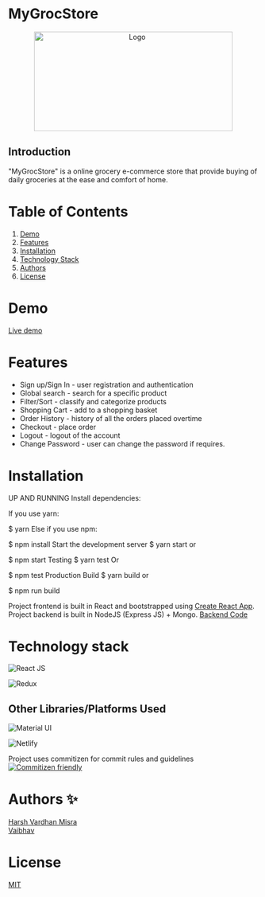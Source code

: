 # MyGrocStore

<p align="center">
    <img src="https://i.ibb.co/mSr52xg/Screenshot-2022-03-05-at-5-58-36-PM.png" border="0" alt="Logo" width="400" height="200" >
</p>

## Introduction

"MyGrocStore" is a online grocery e-commerce store that provide buying of daily groceries at the ease and comfort of home. 

# Table of Contents

1. [Demo](#demo)
2. [Features](#features)
3. [Installation](#Installation)
4. [Technology Stack](#technology-stack)
5. [Authors](#authors)
6. [License](#license)

# Demo

 [Live demo](https://goofy-swartz-a9d77f.netlify.app/)

# Features

- Sign up/Sign In - user registration and authentication
- Global search - search for a specific product
- Filter/Sort - classify and categorize products
- Shopping Cart - add to a shopping basket
- Order History - history of all the orders placed overtime
- Checkout - place order
- Logout - logout of the account
- Change Password - user can change the password if requires.

# Installation

UP AND RUNNING
Install dependencies:

If you use yarn:

$ yarn
Else if you use npm:

$ npm install
Start the development server
$ yarn start
or

$ npm start
Testing
$ yarn test
Or

$ npm test
Production Build
$ yarn build
or

$ npm run build

Project frontend is built in React and bootstrapped using [Create React App](https://github.com/facebook/create-react-app).\
Project backend is built in NodeJS (Express JS) + Mongo. [Backend Code](https://github.com/Harshroc/adminmygrocstore/)


# Technology stack

![React JS](https://img.shields.io/badge/React-20232A?style=for-the-badge&logo=react&logoColor=61DAFB)

![Redux](https://img.shields.io/badge/-Redux-red?style=for-the-badge&logo=appveyor)

## Other Libraries/Platforms Used

![Material UI](https://img.shields.io/badge/Material--UI-0081CB?style=for-the-badge&logo=material-ui&logoColor=white)

![Netlify](https://img.shields.io/badge/-Netlify%20-blue?style=for-the-badge&logo=appveyor)


Project uses commitizen for commit rules and guidelines
[![Commitizen friendly](https://img.shields.io/badge/commitizen-friendly-brightgreen.svg)](http://commitizen.github.io/cz-cli/)


# Authors ✨

<a href="https://github.com/Harshroc">Harsh Vardhan Misra</a>\
<a href="https://github.com/vaibhavshettar5">Vaibhav</a>

# License

[MIT](https://opensource.org/licenses/MIT)
